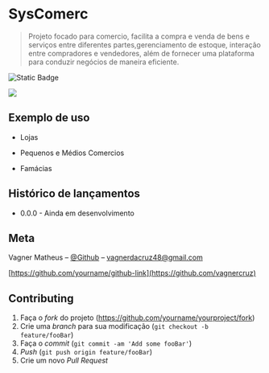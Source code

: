# SysComerc
>Projeto focado para comercio, facilita a compra e venda de bens e serviços entre diferentes partes,gerenciamento de estoque, interação entre compradores e vendedores, além de fornecer uma plataforma para conduzir negócios de maneira eficiente. 

![Static Badge](https://img.shields.io/badge/build-desenvolvimento-blue)

![](../header.png)

<!--## Instalação

OS X & Linux:

```sh
npm install my-crazy-module --save
```

Windows:

```sh
edit autoexec.bat
```
-->
## Exemplo de uso

* Lojas

* Pequenos e Médios Comercios

* Famácias

<!--_Para mais exemplos, consulte a [Wiki][wiki]._ -->
## Histórico de lançamentos

* 0.0.0 - Ainda em desenvolvimento

## Meta
Vagner Matheus – [@Github](https://www.linkedin.com/in/vagner-matheus/) – vagnerdacruz48@gmail.com

[https://github.com/yourname/github-link](https://github.com/vagnercruz)

## Contributing

1. Faça o _fork_ do projeto (<https://github.com/yourname/yourproject/fork>)
2. Crie uma _branch_ para sua modificação (`git checkout -b feature/fooBar`)
3. Faça o _commit_ (`git commit -am 'Add some fooBar'`)
4. _Push_ (`git push origin feature/fooBar`)
5. Crie um novo _Pull Request_